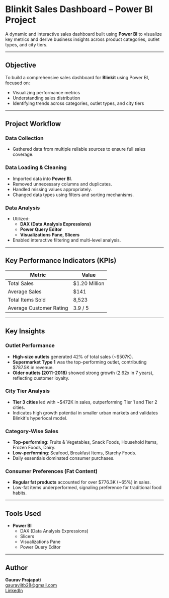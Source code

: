 #  Blinkit Sales Dashboard – Power BI Project

A dynamic and interactive sales dashboard built using **Power BI** to visualize key metrics and derive business insights across product categories, outlet types, and city tiers.

---

##  Objective

To build a comprehensive sales dashboard for **Blinkit** using Power BI, focused on:
- Visualizing performance metrics
- Understanding sales distribution
- Identifying trends across categories, outlet types, and city tiers

---

##  Project Workflow

###  Data Collection
- Gathered data from multiple reliable sources to ensure full sales coverage.

###  Data Loading & Cleaning
- Imported data into **Power BI**.
- Removed unnecessary columns and duplicates.
- Handled missing values appropriately.
- Changed data types using filters and sorting mechanisms.

###  Data Analysis
- Utilized:
  - **DAX (Data Analysis Expressions)**
  - **Power Query Editor**
  - **Visualizations Pane, Slicers**
- Enabled interactive filtering and multi-level analysis.

---

##  Key Performance Indicators (KPIs)

| Metric                         | Value         |
|-------------------------------|---------------|
|  Total Sales                | $1.20 Million |
|  Average Sales             | $141          |
|  Total Items Sold          | 8,523         |
|  Average Customer Rating   | 3.9 / 5       |

---

##  Key Insights

###  Outlet Performance
- **High-size outlets** generated 42% of total sales (~$507K).
- **Supermarket Type 1** was the top-performing outlet, contributing $787.5K in revenue.
- **Older outlets (2011–2018)** showed strong growth (2.62x in 7 years), reflecting customer loyalty.

### City Tier Analysis
- **Tier 3 cities** led with ~$472K in sales, outperforming Tier 1 and Tier 2 cities.
- Indicates high growth potential in smaller urban markets and validates Blinkit's hyperlocal model.

###  Category-Wise Sales
- **Top-performing**: Fruits & Vegetables, Snack Foods, Household Items, Frozen Foods, Dairy.
- **Low-performing**: Seafood, Breakfast Items, Starchy Foods.
- Daily essentials dominated consumer purchases.

###  Consumer Preferences (Fat Content)
- **Regular fat products** accounted for over $776.3K (~65%) in sales.
- Low-fat items underperformed, signaling preference for traditional food habits.

---

##  Tools Used

- **Power BI**
  - DAX (Data Analysis Expressions)
  - Slicers
  - Visualizations Pane
  - Power Query Editor

---

## Author

**Gaurav Prajapati**  
gauraviitb28@gmail.com  
[LinkedIn]([linkedin.com/in/your-profile](https://www.linkedin.com/in/gaurav-prajapati-170933211/))

